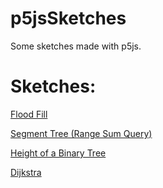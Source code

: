 # p5jsSketches

Some sketches made with p5js.

# Sketches:

[Flood Fill](https://editor.p5js.org/jonh14lk/full/ofn4mZ4f1)

[Segment Tree (Range Sum Query)](https://editor.p5js.org/jonh14lk/full/PHJUwtVY4)

[Height of a Binary Tree](https://editor.p5js.org/jonh14lk/full/QTteT6Zpn)

[Dijkstra](https://editor.p5js.org/jonh14lk/full/glIsGP25U)
